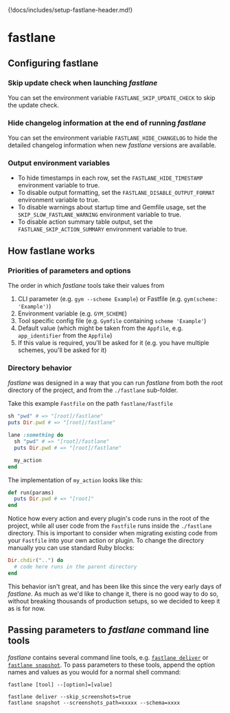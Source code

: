 {!docs/includes/setup-fastlane-header.md!}

# fastlane

## Configuring fastlane

### Skip update check when launching _fastlane_

You can set the environment variable `FASTLANE_SKIP_UPDATE_CHECK` to skip the update check.

### Hide changelog information at the end of running _fastlane_

You can set the environment variable `FASTLANE_HIDE_CHANGELOG` to hide the detailed changelog information when new _fastlane_ versions are available.

### Output environment variables

- To hide timestamps in each row, set the `FASTLANE_HIDE_TIMESTAMP` environment variable to true.
- To disable output formatting, set the `FASTLANE_DISABLE_OUTPUT_FORMAT` environment variable to true.
- To disable warnings about startup time and Gemfile usage, set the `SKIP_SLOW_FASTLANE_WARNING` environment variable to true.
- To disable action summary table output, set the `FASTLANE_SKIP_ACTION_SUMMARY` environment variable to true.

## How fastlane works

### Priorities of parameters and options

The order in which _fastlane_ tools take their values from

1. CLI parameter (e.g. `gym --scheme Example`) or Fastfile (e.g. `gym(scheme: 'Example')`)
1. Environment variable (e.g. `GYM_SCHEME`)
1. Tool specific config file (e.g. `Gymfile` containing `scheme 'Example'`)
1. Default value (which might be taken from the `Appfile`, e.g. `app_identifier` from the `Appfile`)
1. If this value is required, you'll be asked for it (e.g. you have multiple schemes, you'll be asked for it)

### Directory behavior

_fastlane_ was designed in a way that you can run _fastlane_ from both the root directory of the project, and from the `./fastlane` sub-folder.

Take this example `Fastfile` on the path `fastlane/Fastfile`
```ruby
sh "pwd" # => "[root]/fastlane"
puts Dir.pwd # => "[root]/fastlane"

lane :something do
  sh "pwd" # => "[root]/fastlane"
  puts Dir.pwd # => "[root]/fastlane"

  my_action
end
```

The implementation of `my_action` looks like this:
```ruby
def run(params)
  puts Dir.pwd # => "[root]"
end
```

Notice how every action and every plugin's code runs in the root of the project, while all user code from the `Fastfile` runs inside the `./fastlane` directory. This is important to consider when migrating existing code from your `Fastfile` into your own action or plugin. To change the directory manually you can use standard Ruby blocks:

```ruby
Dir.chdir("..") do
  # code here runs in the parent directory
end
```

This behavior isn't great, and has been like this since the very early days of _fastlane_. As much as we'd like to change it, there is no good way to do so, without breaking thousands of production setups, so we decided to keep it as is for now.

## Passing parameters to _fastlane_ command line tools

_fastlane_ contains several command line tools, e.g. [`fastlane deliver`](/actions/deliver/) or [`fastlane snapshot`](/actions/snapshot/). To pass parameters to these tools, append the option names and values as you would for a normal shell command:

```shell
fastlane [tool] --[option]=[value]

fastlane deliver --skip_screenshots=true
fastlane snapshot --screenshots_path=xxxxx --schema=xxxx
```
